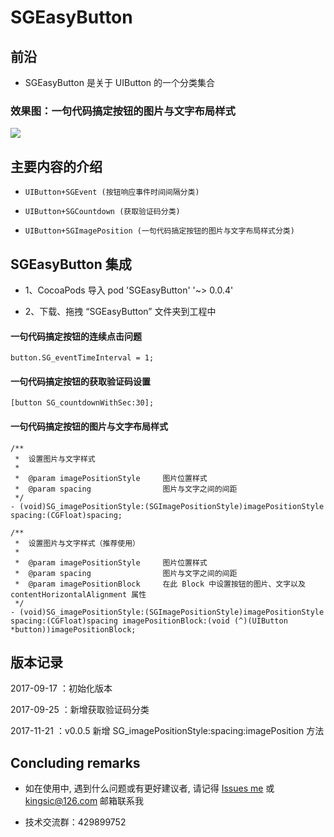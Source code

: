 
# SGEasyButton


## 前沿

* SGEasyButton 是关于 UIButton 的一个分类集合


### 效果图：一句代码搞定按钮的图片与文字布局样式

![](https://github.com/kingsic/SGEasyButton/raw/master/Picture/sorgle.png)


## 主要内容的介绍

* `UIButton+SGEvent (按钮响应事件时间间隔分类)`<br>

* `UIButton+SGCountdown (获取验证码分类)`<br>

* `UIButton+SGImagePosition (一句代码搞定按钮的图片与文字布局样式分类)`<br>


## SGEasyButton 集成

* 1、CocoaPods 导入 pod 'SGEasyButton' '~> 0.0.4'

* 2、下载、拖拽 “SGEasyButton” 文件夹到工程中
 
#### 一句代码搞定按钮的连续点击问题
```
button.SG_eventTimeInterval = 1;
```

#### 一句代码搞定按钮的获取验证码设置
```
[button SG_countdownWithSec:30];
```

#### 一句代码搞定按钮的图片与文字布局样式
```
/**
 *  设置图片与文字样式
 *
 *  @param imagePositionStyle     图片位置样式
 *  @param spacing                图片与文字之间的间距
 */
- (void)SG_imagePositionStyle:(SGImagePositionStyle)imagePositionStyle spacing:(CGFloat)spacing;

/**
 *  设置图片与文字样式（推荐使用）
 *
 *  @param imagePositionStyle     图片位置样式
 *  @param spacing                图片与文字之间的间距
 *  @param imagePositionBlock     在此 Block 中设置按钮的图片、文字以及 contentHorizontalAlignment 属性
 */
- (void)SG_imagePositionStyle:(SGImagePositionStyle)imagePositionStyle spacing:(CGFloat)spacing imagePositionBlock:(void (^)(UIButton *button))imagePositionBlock;
```


## 版本记录

2017-09-17 ：初始化版本

2017-09-25 ：新增获取验证码分类

2017-11-21 ：v0.0.5 新增 SG_imagePositionStyle:spacing:imagePosition 方法


## Concluding remarks

* 如在使用中, 遇到什么问题或有更好建议者, 请记得 [Issues me](https://github.com/kingsic/SGEasyButton/issues) 或 kingsic@126.com 邮箱联系我

* 技术交流群：429899752

